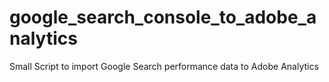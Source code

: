 # google_search_console_to_adobe_analytics
Small Script to import Google Search performance data to Adobe Analytics
